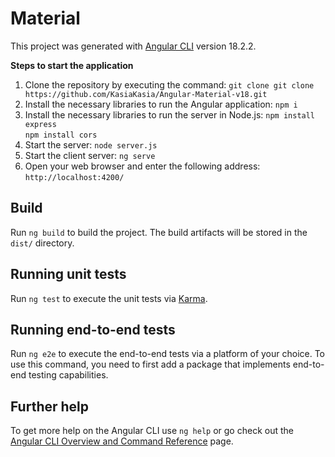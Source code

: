 # Material

This project was generated with [Angular CLI](https://github.com/angular/angular-cli) version 18.2.2.


**Steps to start the application**

1. Clone the repository by executing the command:
  `git clone git clone https://github.com/KasiaKasia/Angular-Material-v18.git`
2. Install the necessary libraries to run the Angular application:
   `npm i`   
3. Install the necessary libraries to run the server in Node.js:
   `npm install express`   
   `npm install cors`  
4. Start the server:
   `node server.js`
5. Start the client server:
   `ng serve`   
6. Open your web browser and enter the following address:
   `http://localhost:4200/`


## Build

Run `ng build` to build the project. The build artifacts will be stored in the `dist/` directory.

## Running unit tests

Run `ng test` to execute the unit tests via [Karma](https://karma-runner.github.io).

## Running end-to-end tests

Run `ng e2e` to execute the end-to-end tests via a platform of your choice. To use this command, you need to first add a package that implements end-to-end testing capabilities.

## Further help

To get more help on the Angular CLI use `ng help` or go check out the [Angular CLI Overview and Command Reference](https://angular.io/cli) page.
